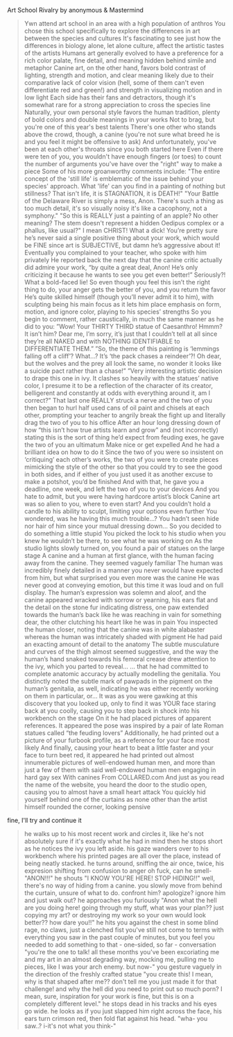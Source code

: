 Art School Rivalry by anonymous & Mastermind

>Ywn attend art school in an area with a high population of anthros
>You chose this school specifically to explore the differences in art between the species and cultures
>It's fascinating to see just how the differences in biology alone, let alone culture, affect the artistic tastes of the artists
>Humans art generally evolved to have a preference for a rich color palate, fine detail, and meaning hidden behind simile and metaphor
>Canine art, on the other hand, favors bold contrast of lighting, strength and motion, and clear meaning likely due to their comparative lack of color vision (hell, some of them can't even differentiate red and green!) and strength in visualizing motion and in low light
>Each side has their fans and detractors, though it's somewhat rare for a strong appreciation to cross the species line
>Naturally, your own personal style favors the human tradition, plenty of bold colors and double meanings in your works
>Not to brag, but you're one of this year's best talents
>There's one other who stands above the crowd, though, a canine (you're not sure what breed he is and you feel it might be offensive to ask)
>And unfortunately, you've been at each other's throats since you both started here
>Even if there were ten of you, you wouldn't have enough fingers (or toes) to count the number of arguments you've have over the "right" way to make a piece
>Some of his more groanworthy comments include:
>"The entire concept of the 'still life' is emblematic of the issue behind your species' approach. What 'life' can you find in a painting of nothing but stillness? That isn't life, it is STAGNATION, it is DEATH!"
>"Your Battle of the Delaware River is simply a mess, Anon. There's such a thing as too much detail, it's so visually noisy it's like a cacophony, not a symphony."
>"So this is REALLY just a painting of an apple? No other meaning? The stem doesn't represent a hidden Oedipus complex or a phallus, like usual?"
>I mean CHRIST! What a dick! You’re pretty sure he’s never said a single positive thing about your work, which would be FINE since art is SUBJECTIVE, but damn he’s aggressive about it!
>Eventually you complained to your teacher, who spoke with him privately
>He reported back the next day that the canine critic actually did admire your work, “by quite a great deal, Anon! He’s only criticizing it because he wants to see you get even better!”
>Seriously?! What a bold-faced lie!
>So even though you feel this isn’t the right thing to do, your anger gets the better of you, and you return the favor
>He’s quite skilled himself (though you’ll never admit it to him), with sculpting being his main focus as it lets him place emphasis on form, motion, and ignore color, playing to his species’ strengths
>So you begin to comment, rather caustically, in much the same manner as he did to you:
>”Wow! Your THIRTY THIRD statue of Caesanthro! Hmmm? It isn’t him? Dear me, I’m sorry, it’s just that I couldn’t tell at all since they’re all NAKED and with NOTHING IDENTIFIABLE to DIFFERENTIATE THEM.”
>”So, the theme of this painting is ‘lemmings falling off a cliff’? What…? It’s ‘the pack chases a reindeer’?! Oh dear, but the wolves and the prey all look the same, no wonder it looks like a suicide pact rather than a chase!”
>”Very interesting artistic decision to drape this one in ivy. It clashes so heavily with the statues’ native color, I presume it to be a reflection of the character of its creator, belligerent and constantly at odds with everything around it, am I correct?”
>That last one REALLY struck a nerve and the two of you then began to hurl half used cans of oil paint and chisels at each other, prompting your teacher to angrily break the fight up and literally drag the two of you to his office
>After an hour long dressing down of how “this isn’t how true artists learn and grow” and (not incorrectly) stating this is the sort of thing he’d expect from feuding exes, he gave the two of you an ultimatum
>Make nice or get expelled
>And he had a brilliant idea on how to do it
>Since the two of you were so insistent on ‘critiquing’ each other’s works, the two of you were to create pieces mimicking the style of the other so that you could try to see the good in both sides, and if either of you just used it as another excuse to make a potshot, you’d be finished
>And with that, he gave you a deadline, one week, and left the two of you to your devices
>And you hate to admit, but you were having hardcore artist’s block
>Canine art was so alien to you, where to even start? And you couldn’t hold a candle to his ability to sculpt, limiting your options even further
>You wondered, was he having this much trouble…? You hadn’t seen hide nor hair of him since your mutual dressing down…
>So you decided to do something a little stupid
>You picked the lock to his studio when you knew he wouldn’t be there, to see what he was working on
>As the studio lights slowly turned on, you found a pair of statues on the large stage
>A canine and a human at first glance, with the human facing away from the canine. They seemed vaguely familiar
>The human was incredibly finely detailed in a manner you never would have expected from him, but what surprised you even more was the canine
>He was never good at conveying emotion, but this time it was loud and on full display. The human’s expression was solemn and aloof, and the canine appeared wracked with sorrow or yearning, his ears flat and the detail on the stone fur indicating distress, one paw extended towards the human’s back like he was reaching in vain for something dear, the other clutching his heart like he was in pain
>You inspected the human closer, noting that the canine was in white alabaster whereas the human was intricately shaded with pigment
>He had paid an exacting amount of detail to the anatomy
>The subtle musculature and curves of the thigh almost seemed suggestive, and the way the human’s hand snaked towards his femoral crease drew attention to the ivy, which you parted to reveal…
>… that he had committed to complete anatomic accuracy by actually modelling the genitalia. You distinctly noted the subtle mark of pawpads in the pigment on the human’s genitalia, as well, indicating he was either recently working on them in particular, or…
>It was as you were gawking at this discovery that you looked up, only to find it was YOUR face staring back at you coolly, causing you to step back in shock into his workbench on the stage
>On it he had placed pictures of apparent references. It appeared the pose was inspired by a pair of late Roman statues called “the feuding lovers”
>Additionally, he had printed out a picture of your furbook profile, as a reference for your face most likely
>And finally, causing your heart to beat a little faster and your face to turn beet red, it appeared he had printed out almost innumerable pictures of well-endowed human men, and more than just a few of them with said well-endowed human men engaging in hard gay sex
>With canines
>From COLLARED.com
>And just as you read the name of the website, you heard the door to the studio open, causing you to almost have a small heart attack
>You quickly hid yourself behind one of the curtains as none other than the artist himself rounded the corner, looking pensive

fine, I'll try and continue it
>he walks up to his most recent work and circles it, like he's not absolutely sure if it's exactly what he had in mind
>then he stops short as he notices the ivy you left aside. his gaze wanders over to his workbench where his printed pages are all over the place, instead of being neatly stacked. he turns around, sniffing the air once, twice, his expresion shifting from confusion to anger
>oh fuck, can he smell-
>"ANON!!!" he shouts "I KNOW YOU'RE HERE! STOP HIDING!!"
>well, there's no way of hiding from a canine. you slowly move from behind the curtain, unsure of what to do. confront him? apologize? ignore him and just walk out?
>he approaches you furiously "Anon what the hell are you doing here! going through my stuff, what was your plan?? just copying my art? or destroying my work so your own would look better?? how dare you!!" he hits you against the chest in some blind rage, no claws, just a clenched fist
>you've still not come to terms with everything you saw in the past couple of minutes, but you feel you needed to add something to that - one-sided, so far - conversation
>"you're the one to talk! all these months you've been excoriating me and my art in an almost degrading way, mocking me, pulling me to pieces, like I was your arch enemy. but now-" you gesture vaguely in the direction of the freshly crafted statue "you create this! I mean, why is that shaped after me?? don't tell me you just made it for that challenge! and why the hell did you need to print out so much porn? I mean, sure, inspiration for your work is fine, but this is on a completely different level."
>he stops dead in his tracks and his eyes go wide. he looks as if you just slapped him right across the face, his ears turn crimson red, then fold flat against his head. "wha- you saw..? i-it's not what you think-"